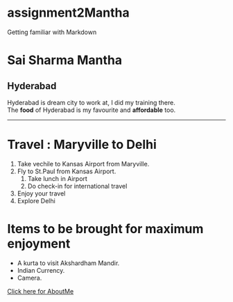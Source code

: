 # assignment2Mantha
Getting familiar with Markdown

# Sai Sharma Mantha
## Hyderabad

Hyderabad is dream city to work at, I did my training there.<br>
The **food** of Hyderabad is my favourite and **affordable** too.

--- 
# Travel : Maryville to Delhi

1. Take vechile to Kansas Airport from Maryville.
2. Fly to St.Paul from Kansas Airport.
   1. Take lunch in Airport
   2. Do check-in for international travel
3. Enjoy your travel
4. Explore Delhi   

# Items to be brought for maximum enjoyment

* A kurta to visit Akshardham Mandir.
* Indian Currency.
* Camera.

[Click here for AboutMe](AboutMe.md)

